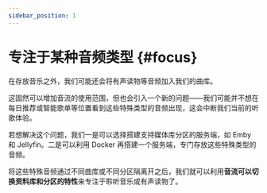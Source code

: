 ```yaml
---
sidebar_position: 1
---
```


# 专注于某种音频类型 {#focus}

在存放音乐之外，我们可能还会将有声读物等音频加入我们的曲库。

这固然可以增加音流的使用范围，但也会引入一个新的问题——我们可能并不想在每日推荐或智能歌单等位置看到这些特殊类型的音频出现，这会中断我们当前的听歌体验。

若想解决这个问题，我们一是可以选择搭建支持媒体库分区的服务端，如 Emby 和 Jellyfin。二是可以利用 Docker 再搭建一个服务端，专门存放这些特殊类型的音频。

将这些特殊音频通过不同曲库或不同分区隔离开之后，我们就可以利用**音流可以切换资料库和分区的特性**来专注于聆听音乐或有声读物了。
